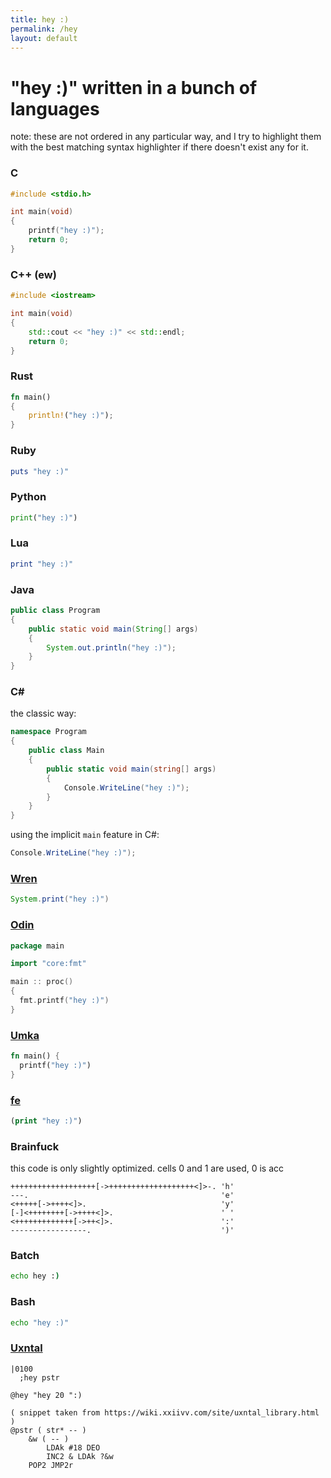 ```yaml
---
title: hey :)
permalink: /hey
layout: default
---
```


# "hey :)" written in a bunch of languages

note: these are not ordered in any particular way, and I try to highlight them with the best matching syntax highlighter if there doesn't exist any for it.

### C
```c
#include <stdio.h>

int main(void)
{
	printf("hey :)");
	return 0;
}
```

### C++ (ew)
```cpp
#include <iostream>

int main(void)
{
	std::cout << "hey :)" << std::endl;
	return 0;
}
```

### Rust
```rust
fn main()
{
	println!("hey :)");
}
```

### Ruby
```ruby
puts "hey :)"
```

### Python
```py
print("hey :)")
```

### Lua
```lua
print "hey :)"
```

### Java
```java
public class Program
{
	public static void main(String[] args)
	{
		System.out.println("hey :)");
	}
}
```

### C\#
the classic way:
```cs
namespace Program
{
	public class Main
	{
		public static void main(string[] args)
		{
			Console.WriteLine("hey :)");
		}
	}
}
```
using the implicit `main` feature in C#:
```cs
Console.WriteLine("hey :)");
```

### [Wren](https://wren.io)
```java
System.print("hey :)")
```

### [Odin](https://odin-lang.org/)
```go
package main

import "core:fmt"

main :: proc()
{
  fmt.printf("hey :)")
}
```

### [Umka](https://github.com/vtereshkov/umka-lang)
```rust
fn main() {
  printf("hey :)")
}
```

### [fe](https://github.com/rxi/fe)
```clojure
(print "hey :)")
```

### Brainfuck
this code is only slightly optimized. cells 0 and 1 are used, 0 is acc
```brainfuck
+++++++++++++++++++[->+++++++++++++++++++<]>-. 'h'
---.                                           'e'
<+++++[->++++<]>.                              'y'
[-]<++++++++[->++++<]>.                        ' '
<+++++++++++++[->++<]>.                        ':'
-----------------.                             ')'
```

### Batch
```bat
echo hey :)
```

### Bash
```bash
echo "hey :)"
```

### [Uxntal](https://wiki.xxiivv.com/site/uxntal.html)
```tal
|0100
  ;hey pstr

@hey "hey 20 ":)

( snippet taken from https://wiki.xxiivv.com/site/uxntal_library.html )
@pstr ( str* -- )
	&w ( -- )
		LDAk #18 DEO
		INC2 & LDAk ?&w
	POP2 JMP2r
```
